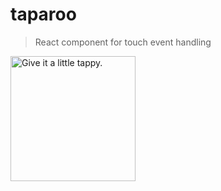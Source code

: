 # taparoo

> React component for touch event handling

<img src="https://user-images.githubusercontent.com/881783/138025812-b4e5dcb9-1b77-4d98-a16e-3ededf50489f.png" alt="Give it a little tappy." height="200" />
